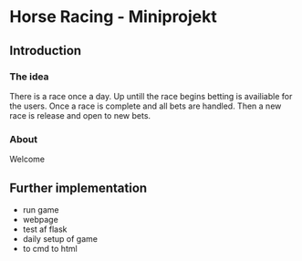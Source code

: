 Horse Racing - Miniprojekt
====

## Introduction

### The idea
There is a race once a day. Up untill the race begins betting is availiable for the users. Once a race is complete and all bets are handled. Then a new race is release and open to new bets.


### About
Welcome

## Further implementation
- run game
- webpage
- test af flask
- daily setup of game
- to cmd to html